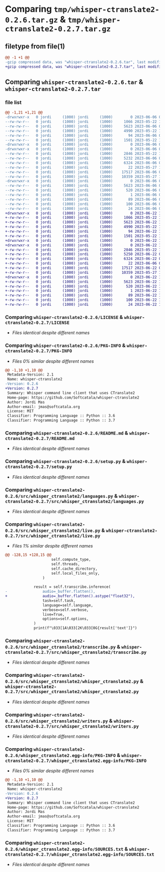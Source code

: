 # Comparing `tmp/whisper-ctranslate2-0.2.6.tar.gz` & `tmp/whisper-ctranslate2-0.2.7.tar.gz`

## filetype from file(1)

```diff
@@ -1 +1 @@
-gzip compressed data, was "whisper-ctranslate2-0.2.6.tar", last modified: Tue Jun  6 05:27:30 2023, max compression
+gzip compressed data, was "whisper-ctranslate2-0.2.7.tar", last modified: Thu Jun 22 10:37:17 2023, max compression
```

## Comparing `whisper-ctranslate2-0.2.6.tar` & `whisper-ctranslate2-0.2.7.tar`

### file list

```diff
@@ -1,21 +1,21 @@
-drwxrwxr-x   0 jordi     (1000) jordi     (1000)        0 2023-06-06 05:27:30.020632 whisper-ctranslate2-0.2.6/
--rw-rw-r--   0 jordi     (1000) jordi     (1000)     1066 2023-05-22 19:00:07.000000 whisper-ctranslate2-0.2.6/LICENSE
--rw-rw-r--   0 jordi     (1000) jordi     (1000)     5623 2023-06-06 05:27:30.020632 whisper-ctranslate2-0.2.6/PKG-INFO
--rw-rw-r--   0 jordi     (1000) jordi     (1000)     4990 2023-05-22 19:00:07.000000 whisper-ctranslate2-0.2.6/README.md
--rw-rw-r--   0 jordi     (1000) jordi     (1000)       94 2023-06-06 05:27:30.020632 whisper-ctranslate2-0.2.6/setup.cfg
--rw-rw-r--   0 jordi     (1000) jordi     (1000)     1501 2023-05-22 19:00:07.000000 whisper-ctranslate2-0.2.6/setup.py
-drwxrwxr-x   0 jordi     (1000) jordi     (1000)        0 2023-06-06 05:27:30.020632 whisper-ctranslate2-0.2.6/src/
-drwxrwxr-x   0 jordi     (1000) jordi     (1000)        0 2023-06-06 05:27:30.020632 whisper-ctranslate2-0.2.6/src/whisper_ctranslate2/
--rw-rw-r--   0 jordi     (1000) jordi     (1000)     2846 2023-05-22 19:00:07.000000 whisper-ctranslate2-0.2.6/src/whisper_ctranslate2/languages.py
--rw-rw-r--   0 jordi     (1000) jordi     (1000)     5232 2023-06-06 05:24:38.000000 whisper-ctranslate2-0.2.6/src/whisper_ctranslate2/live.py
--rw-rw-r--   0 jordi     (1000) jordi     (1000)     6324 2023-06-06 05:24:38.000000 whisper-ctranslate2-0.2.6/src/whisper_ctranslate2/transcribe.py
--rw-rw-r--   0 jordi     (1000) jordi     (1000)       22 2023-05-27 11:37:32.000000 whisper-ctranslate2-0.2.6/src/whisper_ctranslate2/version.py
--rw-rw-r--   0 jordi     (1000) jordi     (1000)    17517 2023-06-06 05:24:38.000000 whisper-ctranslate2-0.2.6/src/whisper_ctranslate2/whisper_ctranslate2.py
--rw-rw-r--   0 jordi     (1000) jordi     (1000)    10359 2023-05-27 10:54:49.000000 whisper-ctranslate2-0.2.6/src/whisper_ctranslate2/writers.py
-drwxrwxr-x   0 jordi     (1000) jordi     (1000)        0 2023-06-06 05:27:30.020632 whisper-ctranslate2-0.2.6/whisper_ctranslate2.egg-info/
--rw-rw-r--   0 jordi     (1000) jordi     (1000)     5623 2023-06-06 05:27:29.000000 whisper-ctranslate2-0.2.6/whisper_ctranslate2.egg-info/PKG-INFO
--rw-rw-r--   0 jordi     (1000) jordi     (1000)      520 2023-06-06 05:27:29.000000 whisper-ctranslate2-0.2.6/whisper_ctranslate2.egg-info/SOURCES.txt
--rw-rw-r--   0 jordi     (1000) jordi     (1000)        1 2023-06-06 05:27:29.000000 whisper-ctranslate2-0.2.6/whisper_ctranslate2.egg-info/dependency_links.txt
--rw-rw-r--   0 jordi     (1000) jordi     (1000)       89 2023-06-06 05:27:29.000000 whisper-ctranslate2-0.2.6/whisper_ctranslate2.egg-info/entry_points.txt
--rw-rw-r--   0 jordi     (1000) jordi     (1000)      100 2023-06-06 05:27:29.000000 whisper-ctranslate2-0.2.6/whisper_ctranslate2.egg-info/requires.txt
--rw-rw-r--   0 jordi     (1000) jordi     (1000)       24 2023-06-06 05:27:29.000000 whisper-ctranslate2-0.2.6/whisper_ctranslate2.egg-info/top_level.txt
+drwxrwxr-x   0 jordi     (1000) jordi     (1000)        0 2023-06-22 10:37:17.105853 whisper-ctranslate2-0.2.7/
+-rw-rw-r--   0 jordi     (1000) jordi     (1000)     1066 2023-05-22 19:00:07.000000 whisper-ctranslate2-0.2.7/LICENSE
+-rw-rw-r--   0 jordi     (1000) jordi     (1000)     5623 2023-06-22 10:37:17.105853 whisper-ctranslate2-0.2.7/PKG-INFO
+-rw-rw-r--   0 jordi     (1000) jordi     (1000)     4990 2023-05-22 19:00:07.000000 whisper-ctranslate2-0.2.7/README.md
+-rw-rw-r--   0 jordi     (1000) jordi     (1000)       94 2023-06-22 10:37:17.105853 whisper-ctranslate2-0.2.7/setup.cfg
+-rw-rw-r--   0 jordi     (1000) jordi     (1000)     1501 2023-05-22 19:00:07.000000 whisper-ctranslate2-0.2.7/setup.py
+drwxrwxr-x   0 jordi     (1000) jordi     (1000)        0 2023-06-22 10:37:17.105853 whisper-ctranslate2-0.2.7/src/
+drwxrwxr-x   0 jordi     (1000) jordi     (1000)        0 2023-06-22 10:37:17.105853 whisper-ctranslate2-0.2.7/src/whisper_ctranslate2/
+-rw-rw-r--   0 jordi     (1000) jordi     (1000)     2846 2023-05-22 19:00:07.000000 whisper-ctranslate2-0.2.7/src/whisper_ctranslate2/languages.py
+-rw-rw-r--   0 jordi     (1000) jordi     (1000)     5250 2023-06-22 07:28:46.000000 whisper-ctranslate2-0.2.7/src/whisper_ctranslate2/live.py
+-rw-rw-r--   0 jordi     (1000) jordi     (1000)     6324 2023-06-22 07:28:04.000000 whisper-ctranslate2-0.2.7/src/whisper_ctranslate2/transcribe.py
+-rw-rw-r--   0 jordi     (1000) jordi     (1000)       22 2023-06-06 05:29:36.000000 whisper-ctranslate2-0.2.7/src/whisper_ctranslate2/version.py
+-rw-rw-r--   0 jordi     (1000) jordi     (1000)    17517 2023-06-22 05:48:32.000000 whisper-ctranslate2-0.2.7/src/whisper_ctranslate2/whisper_ctranslate2.py
+-rw-rw-r--   0 jordi     (1000) jordi     (1000)    10359 2023-05-27 10:54:49.000000 whisper-ctranslate2-0.2.7/src/whisper_ctranslate2/writers.py
+drwxrwxr-x   0 jordi     (1000) jordi     (1000)        0 2023-06-22 10:37:17.105853 whisper-ctranslate2-0.2.7/whisper_ctranslate2.egg-info/
+-rw-rw-r--   0 jordi     (1000) jordi     (1000)     5623 2023-06-22 10:37:17.000000 whisper-ctranslate2-0.2.7/whisper_ctranslate2.egg-info/PKG-INFO
+-rw-rw-r--   0 jordi     (1000) jordi     (1000)      520 2023-06-22 10:37:17.000000 whisper-ctranslate2-0.2.7/whisper_ctranslate2.egg-info/SOURCES.txt
+-rw-rw-r--   0 jordi     (1000) jordi     (1000)        1 2023-06-22 10:37:17.000000 whisper-ctranslate2-0.2.7/whisper_ctranslate2.egg-info/dependency_links.txt
+-rw-rw-r--   0 jordi     (1000) jordi     (1000)       89 2023-06-22 10:37:17.000000 whisper-ctranslate2-0.2.7/whisper_ctranslate2.egg-info/entry_points.txt
+-rw-rw-r--   0 jordi     (1000) jordi     (1000)      100 2023-06-22 10:37:17.000000 whisper-ctranslate2-0.2.7/whisper_ctranslate2.egg-info/requires.txt
+-rw-rw-r--   0 jordi     (1000) jordi     (1000)       24 2023-06-22 10:37:17.000000 whisper-ctranslate2-0.2.7/whisper_ctranslate2.egg-info/top_level.txt
```

### Comparing `whisper-ctranslate2-0.2.6/LICENSE` & `whisper-ctranslate2-0.2.7/LICENSE`

 * *Files identical despite different names*

### Comparing `whisper-ctranslate2-0.2.6/PKG-INFO` & `whisper-ctranslate2-0.2.7/PKG-INFO`

 * *Files 0% similar despite different names*

```diff
@@ -1,10 +1,10 @@
 Metadata-Version: 2.1
 Name: whisper-ctranslate2
-Version: 0.2.6
+Version: 0.2.7
 Summary: Whisper command line client that uses CTranslate2
 Home-page: https://github.com/Softcatala/whisper-ctranslate2
 Author: Jordi Mas
 Author-email: jmas@softcatala.org
 License: MIT
 Classifier: Programming Language :: Python :: 3.6
 Classifier: Programming Language :: Python :: 3.7
```

### Comparing `whisper-ctranslate2-0.2.6/README.md` & `whisper-ctranslate2-0.2.7/README.md`

 * *Files identical despite different names*

### Comparing `whisper-ctranslate2-0.2.6/setup.py` & `whisper-ctranslate2-0.2.7/setup.py`

 * *Files identical despite different names*

### Comparing `whisper-ctranslate2-0.2.6/src/whisper_ctranslate2/languages.py` & `whisper-ctranslate2-0.2.7/src/whisper_ctranslate2/languages.py`

 * *Files identical despite different names*

### Comparing `whisper-ctranslate2-0.2.6/src/whisper_ctranslate2/live.py` & `whisper-ctranslate2-0.2.7/src/whisper_ctranslate2/live.py`

 * *Files 1% similar despite different names*

```diff
@@ -128,15 +128,15 @@
                     self.compute_type,
                     self.threads,
                     self.cache_directory,
                     self.local_files_only,
                 )
 
             result = self.transcribe.inference(
-                audio=_buffer.flatten(),
+                audio=_buffer.flatten().astype("float32"),
                 task=self.task,
                 language=self.language,
                 verbose=self.verbose,
                 live=True,
                 options=self.options,
             )
             print(f"\033[1A\033[2K\033[0G{result['text']}")
```

### Comparing `whisper-ctranslate2-0.2.6/src/whisper_ctranslate2/transcribe.py` & `whisper-ctranslate2-0.2.7/src/whisper_ctranslate2/transcribe.py`

 * *Files identical despite different names*

### Comparing `whisper-ctranslate2-0.2.6/src/whisper_ctranslate2/whisper_ctranslate2.py` & `whisper-ctranslate2-0.2.7/src/whisper_ctranslate2/whisper_ctranslate2.py`

 * *Files identical despite different names*

### Comparing `whisper-ctranslate2-0.2.6/src/whisper_ctranslate2/writers.py` & `whisper-ctranslate2-0.2.7/src/whisper_ctranslate2/writers.py`

 * *Files identical despite different names*

### Comparing `whisper-ctranslate2-0.2.6/whisper_ctranslate2.egg-info/PKG-INFO` & `whisper-ctranslate2-0.2.7/whisper_ctranslate2.egg-info/PKG-INFO`

 * *Files 0% similar despite different names*

```diff
@@ -1,10 +1,10 @@
 Metadata-Version: 2.1
 Name: whisper-ctranslate2
-Version: 0.2.6
+Version: 0.2.7
 Summary: Whisper command line client that uses CTranslate2
 Home-page: https://github.com/Softcatala/whisper-ctranslate2
 Author: Jordi Mas
 Author-email: jmas@softcatala.org
 License: MIT
 Classifier: Programming Language :: Python :: 3.6
 Classifier: Programming Language :: Python :: 3.7
```

### Comparing `whisper-ctranslate2-0.2.6/whisper_ctranslate2.egg-info/SOURCES.txt` & `whisper-ctranslate2-0.2.7/whisper_ctranslate2.egg-info/SOURCES.txt`

 * *Files identical despite different names*

